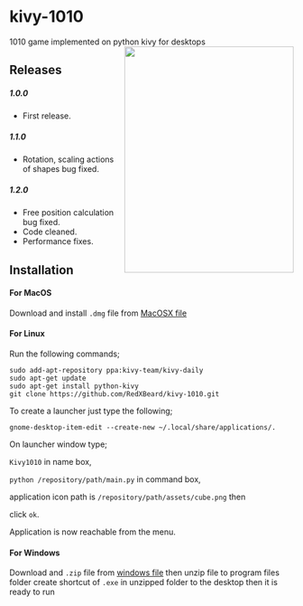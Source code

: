 # kivy-1010
1010 game implemented on python kivy for desktops
<a href="url"><img src="http://s23.postimg.org/4wb6ny717/2015_02_22_20_41_38_Kivy_1010.png" align="right" height="400" width="300" ></a>

## Releases

##### 1.0.0
- First release.

##### 1.1.0
- Rotation, scaling actions of shapes bug fixed.

##### 1.2.0
- Free position calculation bug fixed.
- Code cleaned.
- Performance fixes.

## Installation

#### For MacOS
Download and install <code>.dmg</code> file from [MacOSX file](https://app.box.com/s/4j2wvv71p2zn5x38duaateup2189d5iw)

#### For Linux
Run the following commands;
```
sudo add-apt-repository ppa:kivy-team/kivy-daily
sudo apt-get update
sudo apt-get install python-kivy
git clone https://github.com/RedXBeard/kivy-1010.git
```
To create a launcher just type the following;
```
gnome-desktop-item-edit --create-new ~/.local/share/applications/.
```
On launcher window type;

<code>Kivy1010</code> in name box, 

<code>python /repository/path/main.py</code> in command box, 

application icon path is <code>/repository/path/assets/cube.png</code> then 

click <code>ok</code>. 

Application is now reachable from the menu.


#### For Windows
Download and <code>.zip</code> file from [windows file](https://app.box.com/s/2olappzxbgdhut2azyor4xbmcs97ak6i) then unzip file to program files folder create shortcut of <code>.exe</code> in unzipped folder to the desktop then it is ready to run
